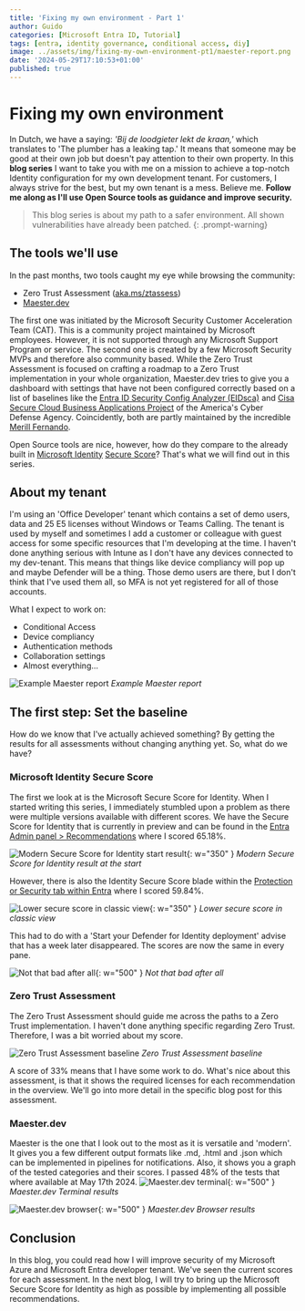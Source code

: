 ```yaml
---
title: 'Fixing my own environment - Part 1'
author: Guido
categories: [Microsoft Entra ID, Tutorial]
tags: [entra, identity governance, conditional access, diy]
image: ../assets/img/fixing-my-own-environment-pt1/maester-report.png
date: '2024-05-29T17:10:53+01:00'
published: true
---
```

# Fixing my own environment

In Dutch, we have a saying: *'Bij de loodgieter lekt de kraan,'* which translates to 'The plumber has a leaking tap.' It means that someone may be good at their own job but doesn't pay attention to their own property. In this **blog series** I want to take you with me on a mission to achieve a top-notch Identity configuration for my own development tenant. For customers, I always strive for the best, but my own tenant is a mess. Believe me. **Follow me along as I'll use Open Source tools as guidance and improve security.**

> This blog series is about my path to a safer environment. All shown vulnerabilities have already been patched.
{: .prompt-warning}

## The tools we'll use

In the past months, two tools caught my eye while browsing the community:
- Zero Trust Assessment ([aka.ms/ztassess](https://aka.ms/ztassess))
- [Maester.dev](https://maester.dev)

The first one was initiated by the Microsoft Security Customer Acceleration Team (CAT). This is a community project maintained by Microsoft employees. However, it is not supported through any Microsoft Support Program or service. The second one is created by a few Microsoft Security MVPs and therefore also community based. While the Zero Trust Assessment is focused on crafting a roadmap to a Zero Trust implementation in your whole organization, Maester.dev tries to give you a dashboard with settings that have not been configured correctly based on a list of baselines like the [Entra ID Security Config Analyzer (EIDsca)](https://github.com/Cloud-Architekt/AzureAD-Attack-Defense/blob/main/AADSecurityConfigAnalyzer.md) and [Cisa Secure Cloud Business Applications Project](https://www.cisa.gov/resources-tools/services/secure-cloud-business-applications-scuba-project) of the America's Cyber Defense Agency. Coincidently, both are partly maintained by the incredible [Merill Fernando](https://www.linkedin.com/in/merill/).

Open Source tools are nice, however, how do they compare to the already built in [Microsoft Identity](https://learn.microsoft.com/en-us/entra/identity/monitoring-health/concept-identity-secure-score) [Secure Score](https://www.microsoft.com/en-us/security/business/microsoft-secure-score)? That's what we will find out in this series.

## About my tenant

I'm using an 'Office Developer' tenant which contains a set of demo users, data and 25 E5 licenses without Windows or Teams Calling. The tenant is used by myself and sometimes I add a customer or colleague with guest access for some specific resources that I'm developing at the time. I haven't done anything serious with Intune as I don't have any devices connected to my dev-tenant. This means that things like device compliancy will pop up and maybe Defender will be a thing. Those demo users are there, but I don't think that I've used them all, so MFA is not yet registered for all of those accounts.

What I expect to work on:
- Conditional Access
- Device compliancy
- Authentication methods
- Collaboration settings
- Almost everything...

![Example Maester report](../assets/img/fixing-my-own-environment-pt1/maester-report.png)
_Example Maester report_

## The first step: Set the baseline

How do we know that I've actually achieved something? By getting the results for all assessments without changing anything yet. So, what do we have?

### Microsoft Identity Secure Score

The first we look at is the Microsoft Secure Score for Identity. When I started writing this series, I immediately stumbled upon a problem as there were multiple versions available with different scores. We have the Secure Score for Identity that is currently in preview and can be found in the [Entra Admin panel > Recommendations](https://entra.microsoft.com/#view/Microsoft_AAD_IAM/TenantOverview.ReactView/tabId/recommendationsTab) where I scored 65.18%. 

![Modern Secure Score for Identity start result](<../assets/img/fixing-my-own-environment-pt1/identity secure score start.png>){: w="350" }
_Modern Secure Score for Identity result at the start_

However, there is also the Identity Secure Score blade within the [Protection or Security tab within Entra](https://entra.microsoft.com/#view/Microsoft_AAD_IAM/SecurityMenuBlade/~/IdentitySecureScore/menuId/IdentitySecureScore/fromNav/) where I scored 59.84%. 

![Lower secure score in classic view](<../assets/img/fixing-my-own-environment-pt1/secure score classic.png>){: w="350" }
_Lower secure score in classic view_

This had to do with a 'Start your Defender for Identity deployment' advise that has a week later disappeared. The scores are now the same in every pane.



![Not that bad after all](<../assets/img/fixing-my-own-environment-pt1/secure score classic comparison.png>){: w="500" }
_Not that bad after all_

### Zero Trust Assessment

The Zero Trust Assessment should guide me across the paths to a Zero Trust implementation. I haven't done anything specific regarding Zero Trust. Therefore, I was a bit worried about my score. 

![Zero Trust Assessment baseline](../assets/img/fixing-my-own-environment-pt1/XBRuYUVcIu.png)
_Zero Trust Assessment baseline_

A score of 33% means that I have some work to do. What's nice about this assessment, is that it shows the required licenses for each recommendation in the overview. We'll go into more detail in the specific blog post for this assessment.

### Maester.dev

Maester is the one that I look out to the most as it is versatile and 'modern'. It gives you a few different output formats like .md, .html and .json which can be implemented in pipelines for notifications. Also, it shows you a graph of the tested categories and their scores.  I passed 48% of the tests that where available at May 17th 2024. 
![Maester.dev terminal](../assets/img/fixing-my-own-environment-pt1/WindowsTerminal_NWbp0DrHbp.png){: w="500" }
_Maester.dev Terminal results_

![Maester.dev browser](../assets/img/fixing-my-own-environment-pt1/msedge_HEOdLSMSt6.png){: w="500" }
_Maester.dev Browser results_

## Conclusion

In this blog, you could read how I will improve security of my Microsoft Azure and Microsoft Entra developer tenant. We've seen the current scores for each assessment. In the next blog, I will try to bring up the Microsoft Secure Score for Identity as high as possible by implementing all possible recommendations.
